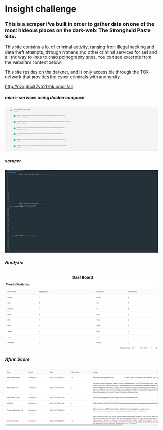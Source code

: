 # Insight challenge
### This is a scraper i've built in order to gather data on one of the most hideous places on the dark-web: The Stronghold Paste Site.

This site contains a lot of criminal activity, ranging from illegal hacking and data theft attempts, through hitmans and other criminal services for sell and all the way to links to child pornography sites. You can see excerpts from the website’s content below.  

This site resides on the darknet, and is only accessible through the TOR network that provides the cyber criminals with anonymity.

http://nzxj65x32vh2fkhk.onion/all

##### micro-services using docker compose
![Services](/assets/services.png)

##### scraper
![Scraper](/assets/Scraping.png)

##### Analysis
![words-analysis](/assets/words-analysis.png)

##### Afinn Score
![pastes-afinn](/assets/pastes-afinn.png)